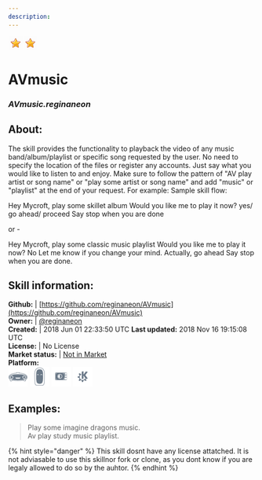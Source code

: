 ```yaml
---
description: 
---
```


![](../.gitbook/assets/star.png)![](../.gitbook/assets/star.png)  
# AVmusic  
### _AVmusic.reginaneon_  
## About:  
The skill provides the functionality to playback the video of any music band/album/playlist
or specific song requested by the user. No need to specify the location of the files or register any accounts.
Just say what you would like to listen to and enjoy.
Make sure to follow the pattern of "AV play artist or song name" or "play some artist or song name" and
add "music" or "playlist" at the end of your request.
For example:
Sample skill flow:

Hey Mycroft, play some skillet album
Would you like me to play it now?
yes/ go ahead/ proceed
Say stop when you are done

or -

Hey Mycroft, play some classic music playlist
Would you like me to play it now?
No
Let me know if you change your mind.
Actually, go ahead
Say stop when you are done.


## Skill information:  
**Github:** | [https://github.com/reginaneon/AVmusic](https://github.com/reginaneon/AVmusic)  
**Owner:** | [@reginaneon](https://github.com/reginaneon)  
**Created:** | 2018 Jun 01 22:33:50 UTC  **Last updated:** 2018 Nov 16 19:15:08 UTC  
**License:** | No License  
**Market status:** | [Not in Market](https://market.mycroft.ai/skill/)  
**Platform:**  
 ![Mark I](../.gitbook/assets/mark-1-icon.png)  ![Mark II](../.gitbook/assets/mark-2-icon.png)  ![Picroft](../.gitbook/assets/picroft-icon.png)  ![plasmoid](../.gitbook/assets/kde.png)   
## Examples:  
> Play some imagine dragons music.  
> Av play study music playlist.  
  
{% hint style="danger" %}
This skill dosnt have any license attatched. It is not adviasable to use this skillnor fork or clone, as you dont know if you are legaly allowed to do so by the auhtor.
{% endhint %}
